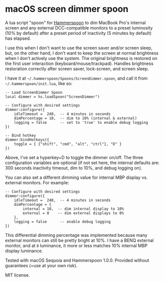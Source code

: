 # macOS screen dimmer spoon

A lua script "spoon" for [Hammerspoon](https://www.hammerspoon.org/) to dim MacBook Pro's internal screen and any external DCC-compatible monitors to a preset luminosity (10% by default) after a preset period of inactivity (5 minutes by default) has elapsed.

I use this when I don't want to use the screen saver and/or screen sleep, but, on the other hand, I don't want to keep the screen at normal brightness when I don't actively use the system. The original brightness is restored on the first user interaction (keyboard/mouse/trackpad). Handles brightness restoration correctly after screen saver, lock-screen, and screen sleep.

I have it at `~/.hammerspoon/Spoons/ScreenDimmer.spoon`, and call it from `~/.hammerspoon/init.lua`, like so:

```
-- Load ScreenDimmer Spoon
local dimmer = hs.loadSpoon("ScreenDimmer")

-- Configure with desired settings
dimmer:configure({
    idleTimeout =  240,  -- 4 minutes in seconds
    dimPercentage = 10,  -- dim to 10% (internal & external)
    logging = false      -- set to 'true' to enable debug logging
})

-- Bind hotkey
dimmer:bindHotkeys({
    toggle = { {"shift", "cmd", "alt", "ctrl"}, "D" }
})
```

Above, I've set a hyperkey+D to toggle the dimmer on/off. The three configuration variables are optional (if not set here, the internal defaults are: 300 seconds inactivity timeout, dim to 10%, and debug logging on).

You can also set a different dimming value for internal MBP display vs. external monitors. For example:

```
-- Configure with desired settings
dimmer:configure({
    idleTimeout =  240,  -- 4 minutes in seconds
    dimPercentage = {
        internal = 10,  -- dim internal display to 10%
        external = 0    -- dim external displays to 0%
    },
    logging = false      -- enable debug logging
})
```

This differential dimming percentage was implemented because many external monitors can still be pretty bright at 10%. I have a BENQ external monitor, and at `0` luminance, it more or less matches 10% internal MBP display luminance.

Tested with macOS Sequoia and Hammerspoon 1.0.0. Provided without guarantees (=use at your own risk).

MIT license.

